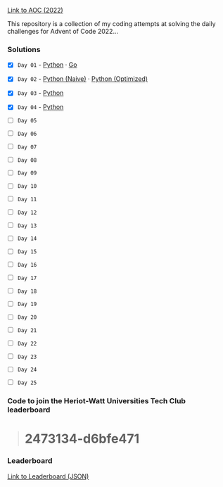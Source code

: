 
[Link to AOC (2022)](https://adventofcode.com/2022)

This repository is a collection of my coding attempts at solving the daily challenges for Advent of Code 2022...

### Solutions

- [x] `Day 01` - [Python](./day_1/solution.ipynb) · [Go](./day_1/solution.go)
- [x] `Day 02` - [Python (Naive)](./day_2/solution.ipynb) · [Python (Optimized)](./day_2/solution.py)
- [x] `Day 03` - [Python](./day_3/solution.ipynb)
- [x] `Day 04` - [Python](./day_4/solution.ipynb)
- [ ] `Day 05` 
- [ ] `Day 06` 
- [ ] `Day 07` 
- [ ] `Day 08` 
- [ ] `Day 09` 
- [ ] `Day 10` 
- [ ] `Day 11` 
- [ ] `Day 12` 
- [ ] `Day 13` 
- [ ] `Day 14` 
- [ ] `Day 15` 
- [ ] `Day 16` 
- [ ] `Day 17` 
- [ ] `Day 18` 
- [ ] `Day 19` 
- [ ] `Day 20` 
- [ ] `Day 21` 
- [ ] `Day 22` 
- [ ] `Day 23` 
- [ ] `Day 24` 
- [ ] `Day 25` 


### Code to join the Heriot-Watt Universities Tech Club leaderboard 
> # **2473134-d6bfe471**

### Leaderboard

<a href="https://gaurav-gosain.github.io/Advent-Of-Code-2022/leaderboard" target="_blank">Link to Leaderboard (JSON)</a>


